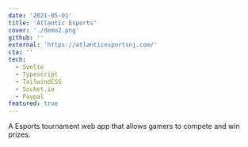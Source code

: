 ```yaml
---
date: '2021-05-01'
title: 'Atlantic Esports'
cover: './demo2.png'
github: ''
external: 'https://atlanticesportsnj.com/'
cta: ''
tech:
  - Svelte
  - Typescript
  - TailwindCSS
  - Socket.io
  - Paypal
featured: true
---
```


A Esports tournament web app that allows gamers to compete and win prizes.
